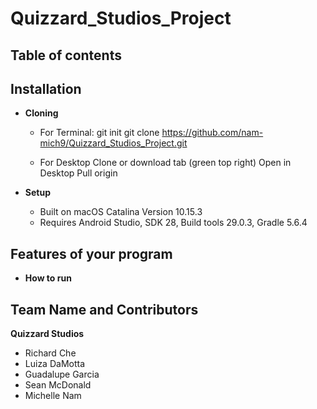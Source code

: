# Quizzard_Studios_Project

## Table of contents

## Installation
* **Cloning**
  * For Terminal:
  git init
  git clone https://github.com/nam-mich9/Quizzard_Studios_Project.git
  
  * For Desktop
  Clone or download tab (green top right)
  Open in Desktop
  Pull origin

* **Setup**
  * Built on macOS Catalina Version 10.15.3
  * Requires Android Studio, SDK 28, Build tools 29.0.3, Gradle 5.6.4

## Features of your program
* **How to run**


## Team Name and Contributors
**Quizzard Studios**
 * Richard Che
 * Luiza DaMotta
 * Guadalupe Garcia
 * Sean McDonald
 * Michelle Nam
  


